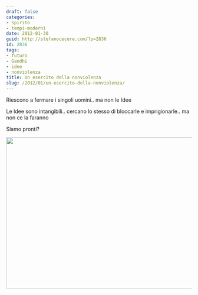 ```yaml
---
draft: false
categories:
- Spirito
- tempi-moderni
date: 2012-01-30
guid: http://stefanocecere.com/?p=2836
id: 2836
tags:
- futuro
- Gandhi
- idee
- nonviolenza
title: Un esercito della nonviolenza
slug: /2012/01/un-esercito-della-nonviolenza/
---
```


Riescono a fermare i singoli uomini.. ma non le Idee

Le Idee sono intangibili.. cercano lo stesso di bloccarle e imprigionarle.. ma non ce la faranno

Siamo pronti?

<img src="http://stefanocecere.com/wp-content/uploads/sites/3/2012/01/esercito-della-nonviolenza.jpg" alt="" title="esercito-della-nonviolenza" width="620" height="410" class="aligncenter size-full wp-image-2837" srcset="http://stefanocecere.com/wp-content/uploads/sites/3/2012/01/esercito-della-nonviolenza.jpg 620w, http://stefanocecere.com/wp-content/uploads/sites/3/2012/01/esercito-della-nonviolenza-300x198.jpg 300w" sizes="(max-width: 620px) 100vw, 620px" />